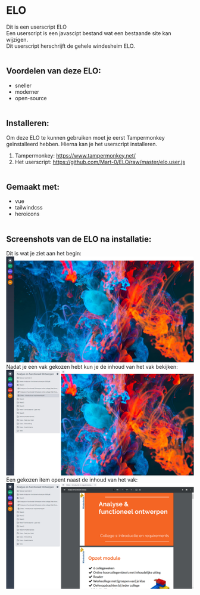 # ELO
Dit is een userscript ELO<br/>
Een userscript is een javascipt bestand wat een bestaande site kan wijzigen.<br/>
Dit userscript herschrijft de gehele windesheim ELO.
<br/><br/>

## Voordelen van deze ELO:
* sneller
* moderner
* open-source
<br/><br/>

## Installeren:<br/>
Om deze ELO te kunnen gebruiken moet je eerst Tampermonkey geïnstalleerd hebben.
Hierna kan je het userscript installeren.
1. Tampermonkey: https://www.tampermonkey.net/
1. Het userscript: https://github.com/Mart-0/ELO/raw/master/elo.user.js
<br/><br/>

## Gemaakt met:
* vue
* tailwindcss
* heroicons
<br/><br/>

## Screenshots van de ELO na installatie:
Dit is wat je ziet aan het begin:
![screenshot1.jpg](images/screenshots/screenshot1.jpg)
Nadat je een vak gekozen hebt kun je de inhoud van het vak bekijken:
![screenshot2.jpg](images/screenshots/screenshot2.jpg)
Een gekozen item opent naast de inhoud van het vak:
![screenshot3.jpg](images/screenshots/screenshot3.jpg)